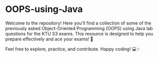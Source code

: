 # OOPS-using-Java
Welcome to the repository! Here you'll find a collection of some of the previously asked Object-Oriented Programming (OOPS) using Java lab questions for the KTU S3 exams. This resource is designed to help you prepare effectively and ace your exams! 🌟

Feel free to explore, practice, and contribute. Happy coding! 💻✨
